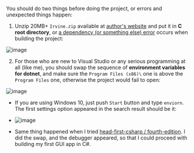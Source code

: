 You should do two things before doing the project, or errors and unexpected things happen:

1. Unzip 20MB+ `Irvine.zip` available at [author's website](http://asmirvine.com/) and put it in **C root directory**, or [a dependency (or something else) error](https://www.chegg.com/homework-help/questions-and-answers/m-trying-set-vs-2019-work-masm-getting-error-cannot-open-file--ideas-masm-checked-build-de-q72206451) occurs when building the project:

![image](https://user-images.githubusercontent.com/5285681/120089535-03b85300-c12e-11eb-85b8-b9fa916a31a7.png?v=4&s=500)

2. For those who are new to Visual Studio or any serious programming at all (like me), you should swap the sequence of **environment variables for dotnet**, and make sure the `Program Files (x86)\` one is above the `Program Files` one, otherwise the project would fail to open:

![image](https://user-images.githubusercontent.com/5285681/120089799-2186b780-c130-11eb-8711-7dd09e83a9b6.png?v=4&s=500)

  * If you are using Windows 10, just push `Start` button and type `enviorn`. The first settings option appeared in the search result should be it:

  * ![image](https://user-images.githubusercontent.com/5285681/120089832-732f4200-c130-11eb-9118-5b4331fc2426.png?v=4&s=500)

  * Same thing happened when I tried [head-first-csharp / fourth-edition](https://github.com/head-first-csharp/fourth-edition). I did the swap, and the debugger appeared, so that I could proceed with building my first GUI app in C#.
